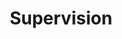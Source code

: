 ---
layout: profiles
permalink: /supervision/
title: Supervision
description: Students supervised - LIST BELOW IS YET TO BE UPDATED
nav: true
nav_order: 7

profiles:
  # if you want to include more than one profile, just replicate the following block
  # and create one content file for each profile inside _pages/
  - align: left
    image: ha.png
    content: about_jamie.md
    image_circular: false # crops the image to make it circular
    more_info: >
      <p>Jamie Clement</p>
      <p>University of Stirling</p>
  - align: right
    image: prof_talhaiqbal.png
    content: about_talha.md
    image_circular: false # crops the image to make it circular
    more_info: >
      <p>Talha Iqbal</p>
      <p>University of Galway</p>
      <p>Ireland</p>
  # - align: left
  #   image: prof_ahsan.jpg
  #   content: about_ahsan.md
  #   image_circular: false # crops the image to make it circular
  #   more_info: >
  #     <p>Ahsan Ullah</p>
  # - align: right
  #   image: ha.jpg
  #   content: about_nasir.md
  #   image_circular: false # crops the image to make it circular
  #   more_info: >
  #     <p>Nasir Khan</p>
  # - align: left
  #   image: prof_muneeb.jpg
  #   content: about_muneeb.md
  #   image_circular: false # crops the image to make it circular
  #   more_info: >
  #     <p>Muhammad Muneeb Saad</p>
  #     <p>Munster Technological University</p>
  #     <p>Ireland</p>
  # - align: right
  #   image: ha.png
  #   content: about_mehreen.md
  #   image_circular: false # crops the image to make it circular
  #   more_info: >
  #     <p>Mehreen Mubashir</p>
  # - align: left
  #   image: prof_faizan.jpg
  #   content: about_faizan.md
  #   image_circular: false # crops the image to make it circular
  #   more_info: >
  #     <p>Faizan Munawar</p>
  #     <p>Atlantic Technological University</p>
  #     <p>Ireland</p>
  # - align: right
  #   image: prof_owaisali.jpg
  #   content: about_owaisali.md
  #   image_circular: false # crops the image to make it circular
  #   more_info: >
  #     <p>Owais Ali</p>
  #     <p>Queensland University of Technology, Australia</p>
  #     <p>Australia</p>
  # - align: left
  #   image: prof_waqar.jpg
  #   content: about_waqar.md
  #   image_circular: false # crops the image to make it circular
  #   more_info: >
  #     <p>Waqar Ahmad</p>
  #     <p>Dublin City University</p>
  #     <p>Ireland</p>
  # - align: right
  #   image: ha.png
  #   content: about_aiman.md
  #   image_circular: false # crops the image to make it circular
  #   more_info: >
  #     <p>Aiman Tahir</p>
#   - align: left
#     image: ha.png
#     content: about_rafiq.md
#     image_circular: false # crops the image to make it circular
#     more_info: >
#       <p>Muhammad Rafiq</p>
#   - align: right
#     image: ha.png
#     content: about_shafqat.md
#     image_circular: false # crops the image to make it circular
#     more_info: >
#       <p>Shafqat Ali</p>
#   - align: left
#     image: ha.png
#     content: about_zia.md
#     image_circular: false # crops the image to make it circular
#     more_info: >
#       <p>Zia Ullah</p>
# - align: right
#     image: ha.png
#     content: about_afsheen.md
#     image_circular: false # crops the image to make it circular
#     more_info: >
#       <p>Afsheen Rehman</p>
# - align: left
#     image: ha.png
#     content: about_shakaib.md
#     image_circular: false # crops the image to make it circular
#     more_info: >
#       <p>Shakaib Iqbal</p>
---